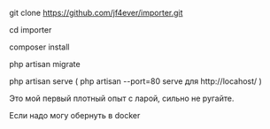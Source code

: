 git clone https://github.com/jf4ever/importer.git

cd importer

composer install

php artisan migrate

php artisan serve ( php artisan --port=80 serve для http://locahost/ )

Это мой первый плотный опыт с ларой, сильно не ругайте. 

Если надо могу обернуть в docker

